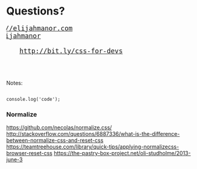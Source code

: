 # Questions?

<pre style="font-size: 1.25em; box-shadow: none;">
<a href="http://elijahmanor.com]" style="margin-left: -3.2em;">http://elijahmanor.com</a>
<a href="http://twitter.com/elijahmanor" style="margin-left: -2em;">@elijahmanor</a><br/>
<a href="http://bit.ly/css-for-devs" style="margin-left: 2em;">http://bit.ly/css-for-devs</a>
</pre>

<h3 data-store="conclusion-social" contenteditable></h3>

Notes:

<pre><code data-trim data-lang="javascript" data-srcbyline="js/intro.js?1-4;10;19-20;31-33"></code></pre>

<pre><code data-trim contenteditable>console.log('code');</code></pre>


### Normalize

https://github.com/necolas/normalize.css/
http://stackoverflow.com/questions/6887336/what-is-the-difference-between-normalize-css-and-reset-css
https://teamtreehouse.com/library/quick-tips/applying-normalizecss-browser-reset-css
https://the-pastry-box-project.net/oli-studholme/2013-june-3
